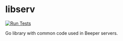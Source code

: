 # libserv

[![Run Tests](https://github.com/beeper/libserv/actions/workflows/test.yaml/badge.svg)](https://github.com/beeper/libserv/actions/workflows/test.yaml)

Go library with common code used in Beeper servers.
